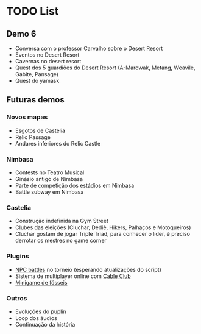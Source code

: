 # TODO List

## Demo 6

* Conversa com o professor Carvalho sobre o Desert Resort
* Eventos no Desert Resort
* Cavernas no desert resort
* Quest dos 5 guardiões do Desert Resort (A-Marowak, Metang, Weavile, Gabite, Pansage)
* Quest do yamask

## Futuras demos

### Novos mapas

* Esgotos de Castelia
* Relic Passage
* Andares inferiores do Relic Castle

### Nimbasa

* Contests no Teatro Musical
* Ginásio antigo de Nimbasa
* Parte de competição dos estádios em Nimbasa
* Battle subway em Nimbasa

### Castelia

* Construção indefinida na Gym Street
* Clubes das eleições (Cluchar, Dediê, Hikers, Palhaços e Motoqueiros)
* Cluchar gostam de jogar Triple Triad, para conhecer o líder, é preciso derrotar os mestres no game corner

### Plugins

* [NPC battles](https://reliccastle.com/resources/321/) no torneio (esperando atualizações do script)
* Sistema de multiplayer online com [Cable Club](https://reliccastle.com/resources/640/)
* [Minigame de fósseis](https://essentialsdocs.fandom.com/wiki/Mining_mini-game)

### Outros

* Evoluções do puplin
* Loop dos áudios
* Continuação da história
